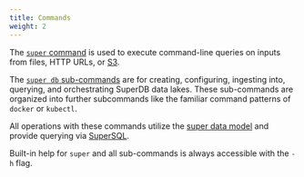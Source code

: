 ```yaml
---
title: Commands
weight: 2
---
```


The [`super` command](super) is used to execute command-line queries on
inputs from files, HTTP URLs, or [S3](../integrations/amazon-s3).

The [`super db` sub-commands](super-db) are for creating, configuring, ingesting
into, querying, and orchestrating SuperDB data lakes. These sub-commands are
organized into further subcommands like the familiar command patterns
of `docker` or `kubectl`.

All operations with these commands utilize the [super data model](../formats)
and provide querying via [SuperSQL](../language).

Built-in help for `super` and all sub-commands is always accessible with the `-h` flag.
